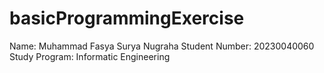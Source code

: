 # basicProgrammingExercise
Name: Muhammad Fasya Surya Nugraha
Student Number: 20230040060
Study Program: Informatic Engineering
